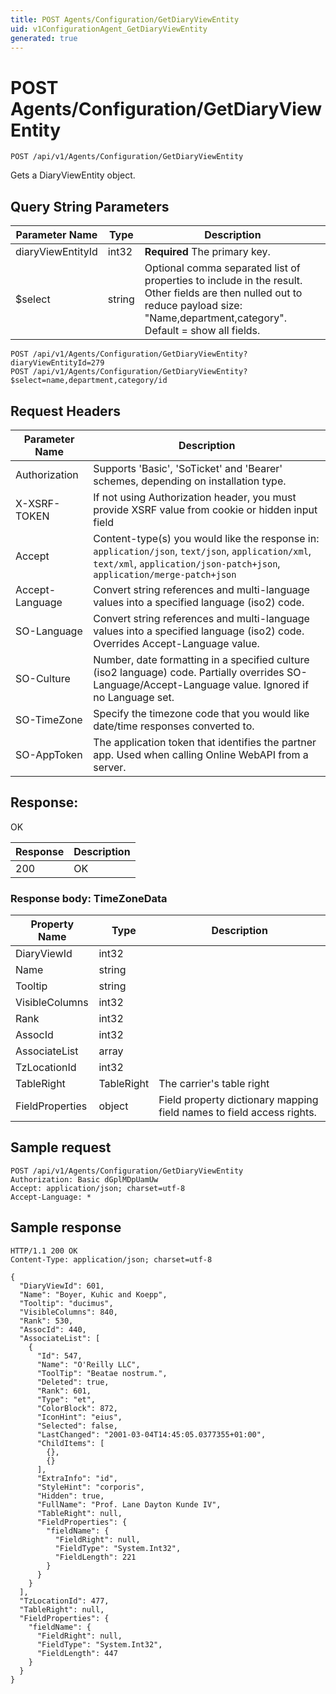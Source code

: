 ```yaml
---
title: POST Agents/Configuration/GetDiaryViewEntity
uid: v1ConfigurationAgent_GetDiaryViewEntity
generated: true
---
```


# POST Agents/Configuration/GetDiaryViewEntity

```http
POST /api/v1/Agents/Configuration/GetDiaryViewEntity
```

Gets a DiaryViewEntity object.







## Query String Parameters

| Parameter Name | Type |  Description |
|----------------|------|--------------|
| diaryViewEntityId | int32 | **Required** The primary key. |
| $select | string |  Optional comma separated list of properties to include in the result. Other fields are then nulled out to reduce payload size: "Name,department,category". Default = show all fields. |

```http
POST /api/v1/Agents/Configuration/GetDiaryViewEntity?diaryViewEntityId=279
POST /api/v1/Agents/Configuration/GetDiaryViewEntity?$select=name,department,category/id
```


## Request Headers

| Parameter Name | Description |
|----------------|-------------|
| Authorization  | Supports 'Basic', 'SoTicket' and 'Bearer' schemes, depending on installation type. |
| X-XSRF-TOKEN   | If not using Authorization header, you must provide XSRF value from cookie or hidden input field |
| Accept         | Content-type(s) you would like the response in: `application/json`, `text/json`, `application/xml`, `text/xml`, `application/json-patch+json`, `application/merge-patch+json` |
| Accept-Language | Convert string references and multi-language values into a specified language (iso2) code. |
| SO-Language | Convert string references and multi-language values into a specified language (iso2) code. Overrides Accept-Language value. |
| SO-Culture | Number, date formatting in a specified culture (iso2 language) code. Partially overrides SO-Language/Accept-Language value. Ignored if no Language set. |
| SO-TimeZone | Specify the timezone code that you would like date/time responses converted to. |
| SO-AppToken | The application token that identifies the partner app. Used when calling Online WebAPI from a server. |


## Response:

OK

| Response | Description |
|----------------|-------------|
| 200 | OK |

### Response body: TimeZoneData

| Property Name | Type |  Description |
|----------------|------|--------------|
| DiaryViewId | int32 |  |
| Name | string |  |
| Tooltip | string |  |
| VisibleColumns | int32 |  |
| Rank | int32 |  |
| AssocId | int32 |  |
| AssociateList | array |  |
| TzLocationId | int32 |  |
| TableRight | TableRight | The carrier's table right |
| FieldProperties | object | Field property dictionary mapping field names to field access rights. |

## Sample request

```http!
POST /api/v1/Agents/Configuration/GetDiaryViewEntity
Authorization: Basic dGplMDpUamUw
Accept: application/json; charset=utf-8
Accept-Language: *
```

## Sample response

```http_
HTTP/1.1 200 OK
Content-Type: application/json; charset=utf-8

{
  "DiaryViewId": 601,
  "Name": "Boyer, Kuhic and Koepp",
  "Tooltip": "ducimus",
  "VisibleColumns": 840,
  "Rank": 530,
  "AssocId": 440,
  "AssociateList": [
    {
      "Id": 547,
      "Name": "O'Reilly LLC",
      "ToolTip": "Beatae nostrum.",
      "Deleted": true,
      "Rank": 601,
      "Type": "et",
      "ColorBlock": 872,
      "IconHint": "eius",
      "Selected": false,
      "LastChanged": "2001-03-04T14:45:05.0377355+01:00",
      "ChildItems": [
        {},
        {}
      ],
      "ExtraInfo": "id",
      "StyleHint": "corporis",
      "Hidden": true,
      "FullName": "Prof. Lane Dayton Kunde IV",
      "TableRight": null,
      "FieldProperties": {
        "fieldName": {
          "FieldRight": null,
          "FieldType": "System.Int32",
          "FieldLength": 221
        }
      }
    }
  ],
  "TzLocationId": 477,
  "TableRight": null,
  "FieldProperties": {
    "fieldName": {
      "FieldRight": null,
      "FieldType": "System.Int32",
      "FieldLength": 447
    }
  }
}
```